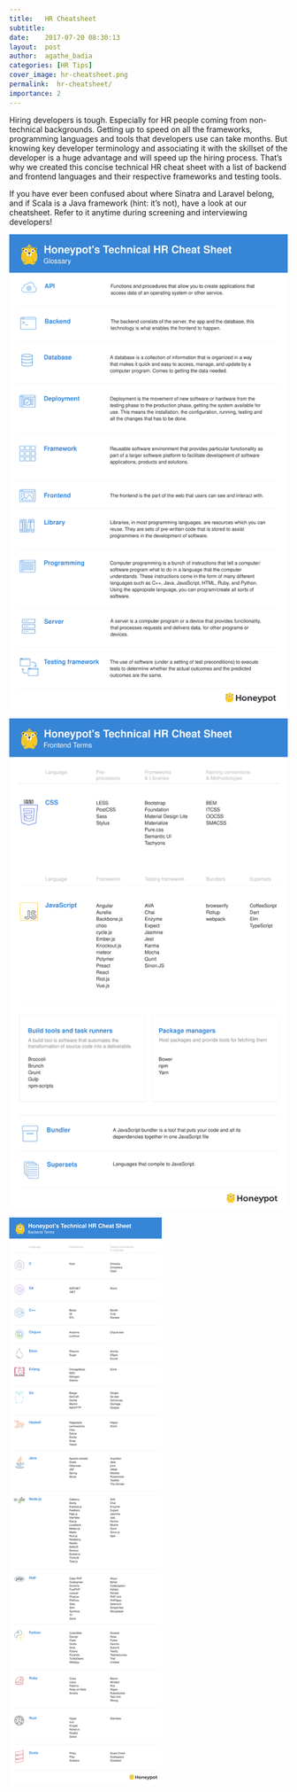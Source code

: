 ```yaml
---
title:   HR Cheatsheet
subtitle:
date:    2017-07-20 08:30:13
layout:  post
author:  agathe_badia
categories: [HR Tips]
cover_image: hr-cheatsheet.png
permalink:  hr-cheatsheet/
importance: 2
---
```


Hiring developers is tough. Especially for HR people coming from non-technical backgrounds. Getting up to speed on all the frameworks, programming languages and tools that developers use can take months. But knowing key developer terminology and associating it with the skillset of the developer is a huge advantage and will speed up the hiring process. That’s why we created this concise technical HR cheat sheet with a  list of backend and frontend languages and their respective frameworks and testing tools.

<!--more-->

If you have ever been confused about where Sinatra and Laravel belong, and if Scala is a Java framework (hint: it’s not), have a look at our cheatsheet. Refer to it anytime during screening and interviewing developers!


![hr-cheatsheet-glossary](/assets/images/cheat-sheet-glossary.svg)

![hr-cheatsheet-frontend](/assets/images/cheat-sheet-frontend.svg)

![hr-cheatsheet-backend](/assets/images/cheat-sheet-backend.svg)